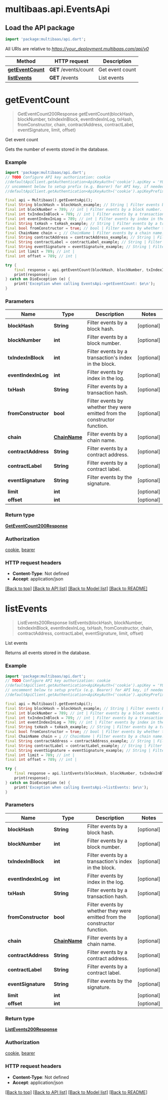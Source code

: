 # multibaas.api.EventsApi

## Load the API package
```dart
import 'package:multibaas/api.dart';
```

All URIs are relative to *https://your_deployment.multibaas.com/api/v0*

Method | HTTP request | Description
------------- | ------------- | -------------
[**getEventCount**](EventsApi.md#geteventcount) | **GET** /events/count | Get event count
[**listEvents**](EventsApi.md#listevents) | **GET** /events | List events


# **getEventCount**
> GetEventCount200Response getEventCount(blockHash, blockNumber, txIndexInBlock, eventIndexInLog, txHash, fromConstructor, chain, contractAddress, contractLabel, eventSignature, limit, offset)

Get event count

Gets the number of events stored in the database.

### Example
```dart
import 'package:multibaas/api.dart';
// TODO Configure API key authorization: cookie
//defaultApiClient.getAuthentication<ApiKeyAuth>('cookie').apiKey = 'YOUR_API_KEY';
// uncomment below to setup prefix (e.g. Bearer) for API key, if needed
//defaultApiClient.getAuthentication<ApiKeyAuth>('cookie').apiKeyPrefix = 'Bearer';

final api = Multibaas().getEventsApi();
final String blockHash = blockHash_example; // String | Filter events by a block hash.
final int blockNumber = 789; // int | Filter events by a block number.
final int txIndexInBlock = 789; // int | Filter events by a transaction's index in the block.
final int eventIndexInLog = 789; // int | Filter events by index in the log.
final String txHash = txHash_example; // String | Filter events by a transaction hash.
final bool fromConstructor = true; // bool | Filter events by whether they were emitted from the constructor function.
final ChainName chain = ; // ChainName | Filter events by a chain name.
final String contractAddress = contractAddress_example; // String | Filter events by a contract address.
final String contractLabel = contractLabel_example; // String | Filter events by a contract label.
final String eventSignature = eventSignature_example; // String | Filter events by the signature.
final int limit = 789; // int | 
final int offset = 789; // int | 

try {
    final response = api.getEventCount(blockHash, blockNumber, txIndexInBlock, eventIndexInLog, txHash, fromConstructor, chain, contractAddress, contractLabel, eventSignature, limit, offset);
    print(response);
} catch on DioException (e) {
    print('Exception when calling EventsApi->getEventCount: $e\n');
}
```

### Parameters

Name | Type | Description  | Notes
------------- | ------------- | ------------- | -------------
 **blockHash** | **String**| Filter events by a block hash. | [optional] 
 **blockNumber** | **int**| Filter events by a block number. | [optional] 
 **txIndexInBlock** | **int**| Filter events by a transaction's index in the block. | [optional] 
 **eventIndexInLog** | **int**| Filter events by index in the log. | [optional] 
 **txHash** | **String**| Filter events by a transaction hash. | [optional] 
 **fromConstructor** | **bool**| Filter events by whether they were emitted from the constructor function. | [optional] 
 **chain** | [**ChainName**](.md)| Filter events by a chain name. | [optional] 
 **contractAddress** | **String**| Filter events by a contract address. | [optional] 
 **contractLabel** | **String**| Filter events by a contract label. | [optional] 
 **eventSignature** | **String**| Filter events by the signature. | [optional] 
 **limit** | **int**|  | [optional] 
 **offset** | **int**|  | [optional] 

### Return type

[**GetEventCount200Response**](GetEventCount200Response.md)

### Authorization

[cookie](../README.md#cookie), [bearer](../README.md#bearer)

### HTTP request headers

 - **Content-Type**: Not defined
 - **Accept**: application/json

[[Back to top]](#) [[Back to API list]](../README.md#documentation-for-api-endpoints) [[Back to Model list]](../README.md#documentation-for-models) [[Back to README]](../README.md)

# **listEvents**
> ListEvents200Response listEvents(blockHash, blockNumber, txIndexInBlock, eventIndexInLog, txHash, fromConstructor, chain, contractAddress, contractLabel, eventSignature, limit, offset)

List events

Returns all events stored in the database.

### Example
```dart
import 'package:multibaas/api.dart';
// TODO Configure API key authorization: cookie
//defaultApiClient.getAuthentication<ApiKeyAuth>('cookie').apiKey = 'YOUR_API_KEY';
// uncomment below to setup prefix (e.g. Bearer) for API key, if needed
//defaultApiClient.getAuthentication<ApiKeyAuth>('cookie').apiKeyPrefix = 'Bearer';

final api = Multibaas().getEventsApi();
final String blockHash = blockHash_example; // String | Filter events by a block hash.
final int blockNumber = 789; // int | Filter events by a block number.
final int txIndexInBlock = 789; // int | Filter events by a transaction's index in the block.
final int eventIndexInLog = 789; // int | Filter events by index in the log.
final String txHash = txHash_example; // String | Filter events by a transaction hash.
final bool fromConstructor = true; // bool | Filter events by whether they were emitted from the constructor function.
final ChainName chain = ; // ChainName | Filter events by a chain name.
final String contractAddress = contractAddress_example; // String | Filter events by a contract address.
final String contractLabel = contractLabel_example; // String | Filter events by a contract label.
final String eventSignature = eventSignature_example; // String | Filter events by the signature.
final int limit = 789; // int | 
final int offset = 789; // int | 

try {
    final response = api.listEvents(blockHash, blockNumber, txIndexInBlock, eventIndexInLog, txHash, fromConstructor, chain, contractAddress, contractLabel, eventSignature, limit, offset);
    print(response);
} catch on DioException (e) {
    print('Exception when calling EventsApi->listEvents: $e\n');
}
```

### Parameters

Name | Type | Description  | Notes
------------- | ------------- | ------------- | -------------
 **blockHash** | **String**| Filter events by a block hash. | [optional] 
 **blockNumber** | **int**| Filter events by a block number. | [optional] 
 **txIndexInBlock** | **int**| Filter events by a transaction's index in the block. | [optional] 
 **eventIndexInLog** | **int**| Filter events by index in the log. | [optional] 
 **txHash** | **String**| Filter events by a transaction hash. | [optional] 
 **fromConstructor** | **bool**| Filter events by whether they were emitted from the constructor function. | [optional] 
 **chain** | [**ChainName**](.md)| Filter events by a chain name. | [optional] 
 **contractAddress** | **String**| Filter events by a contract address. | [optional] 
 **contractLabel** | **String**| Filter events by a contract label. | [optional] 
 **eventSignature** | **String**| Filter events by the signature. | [optional] 
 **limit** | **int**|  | [optional] 
 **offset** | **int**|  | [optional] 

### Return type

[**ListEvents200Response**](ListEvents200Response.md)

### Authorization

[cookie](../README.md#cookie), [bearer](../README.md#bearer)

### HTTP request headers

 - **Content-Type**: Not defined
 - **Accept**: application/json

[[Back to top]](#) [[Back to API list]](../README.md#documentation-for-api-endpoints) [[Back to Model list]](../README.md#documentation-for-models) [[Back to README]](../README.md)

